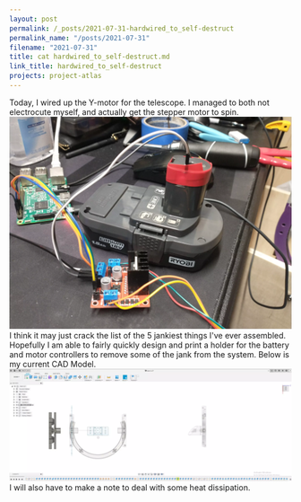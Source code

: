 ```yaml
---
layout: post
permalink: /_posts/2021-07-31-hardwired_to_self-destruct
permalink_name: "/posts/2021-07-31"
filename: "2021-07-31"
title: cat hardwired_to_self-destruct.md
link_title: hardwired_to_self-destruct
projects: project-atlas
---
```

Today, I wired up the Y-motor for the telescope.
I managed to both not electrocute myself, and actually get the stepper motor to spin.
![Safety_First](/assets/images/safety_first.webp)
I think it may just crack the list of the 5 jankiest things I've ever assembled. Hopefully I am able to fairly quickly design and print a holder for the battery and motor controllers to remove some of the jank from the system.
Below is my current CAD Model.
![CAD_Model](/assets/images/Project-Atlas_side_profile_v0.webp)
I will also have to make a note to deal with some heat dissipation.
